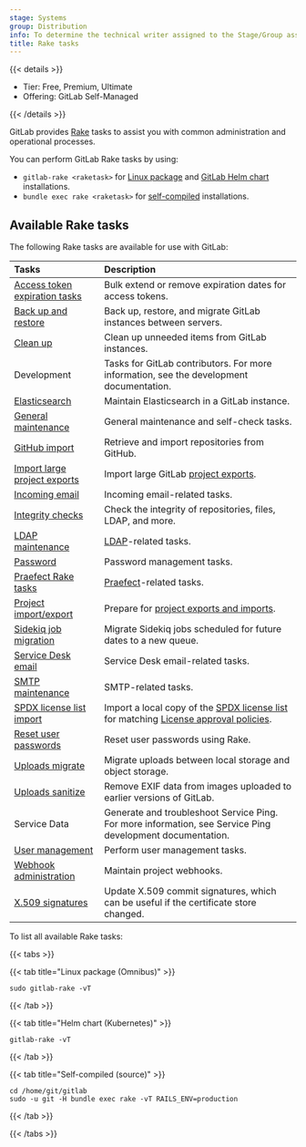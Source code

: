 ```yaml
---
stage: Systems
group: Distribution
info: To determine the technical writer assigned to the Stage/Group associated with this page, see https://handbook.gitlab.com/handbook/product/ux/technical-writing/#assignments
title: Rake tasks
---
```


{{< details >}}

- Tier: Free, Premium, Ultimate
- Offering: GitLab Self-Managed

{{< /details >}}

GitLab provides [Rake](https://ruby.github.io/rake/) tasks to assist you with common administration and operational
processes.

You can perform GitLab Rake tasks by using:

- `gitlab-rake <raketask>` for [Linux package](https://docs.gitlab.com/omnibus/) and [GitLab Helm chart](https://docs.gitlab.com/charts/troubleshooting/kubernetes_cheat_sheet.html#gitlab-specific-kubernetes-information) installations.
- `bundle exec rake <raketask>` for [self-compiled](../../install/installation.md) installations.

## Available Rake tasks

The following Rake tasks are available for use with GitLab:

| Tasks                                                                                                      | Description |
|:-----------------------------------------------------------------------------------------------------------|:------------|
| [Access token expiration tasks](tokens/_index.md)                                                          | Bulk extend or remove expiration dates for access tokens. |
| [Back up and restore](../backup_restore/_index.md)                                          | Back up, restore, and migrate GitLab instances between servers. |
| [Clean up](cleanup.md)                                                                                     | Clean up unneeded items from GitLab instances. |
| Development                                                                | Tasks for GitLab contributors. For more information, see the development documentation. |
| [Elasticsearch](../../integration/advanced_search/elasticsearch.md#gitlab-advanced-search-rake-tasks)         | Maintain Elasticsearch in a GitLab instance. |
| [General maintenance](maintenance.md)                                                                      | General maintenance and self-check tasks. |
| [GitHub import](github_import.md)                                                                          | Retrieve and import repositories from GitHub. |
| [Import large project exports](project_import_export.md#import-large-projects)                             | Import large GitLab [project exports](../../user/project/settings/import_export.md). |
| [Incoming email](incoming_email.md)                                                                        | Incoming email-related tasks. |
| [Integrity checks](check.md)                                                                               | Check the integrity of repositories, files, LDAP, and more. |
| [LDAP maintenance](ldap.md)                                                                                | [LDAP](../auth/ldap/_index.md)-related tasks. |
| [Password](password.md)                                                                                    | Password management tasks. |
| [Praefect Rake tasks](praefect.md)                                                                         | [Praefect](../gitaly/praefect.md)-related tasks. |
| [Project import/export](project_import_export.md)                                                          | Prepare for [project exports and imports](../../user/project/settings/import_export.md). |
| [Sidekiq job migration](../sidekiq/sidekiq_job_migration.md)                                                          | Migrate Sidekiq jobs scheduled for future dates to a new queue. |
| [Service Desk email](service_desk_email.md)                                                                | Service Desk email-related tasks. |
| [SMTP maintenance](smtp.md)                                                                                | SMTP-related tasks. |
| [SPDX license list import](spdx.md)                                                                        | Import a local copy of the [SPDX license list](https://spdx.org/licenses/) for matching [License approval policies](../../user/compliance/license_approval_policies.md). |
| [Reset user passwords](../../security/reset_user_password.md#use-a-rake-task)                                 | Reset user passwords using Rake. |
| [Uploads migrate](uploads/migrate.md)                                                                      | Migrate uploads between local storage and object storage. |
| [Uploads sanitize](uploads/sanitize.md)                                                                    | Remove EXIF data from images uploaded to earlier versions of GitLab. |
| Service Data    | Generate and troubleshoot Service Ping. For more information, see Service Ping development documentation. |
| [User management](user_management.md)                                                                      | Perform user management tasks. |
| [Webhook administration](web_hooks.md)                                                                     | Maintain project webhooks. |
| [X.509 signatures](x509_signatures.md)                                                                     | Update X.509 commit signatures, which can be useful if the certificate store changed. |

To list all available Rake tasks:

{{< tabs >}}

{{< tab title="Linux package (Omnibus)" >}}

```shell
sudo gitlab-rake -vT
```

{{< /tab >}}

{{< tab title="Helm chart (Kubernetes)" >}}

```shell
gitlab-rake -vT
```

{{< /tab >}}

{{< tab title="Self-compiled (source)" >}}

```shell
cd /home/git/gitlab
sudo -u git -H bundle exec rake -vT RAILS_ENV=production
```

{{< /tab >}}

{{< /tabs >}}
